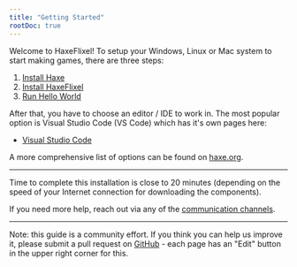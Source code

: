 ```yaml
---
title: "Getting Started"
rootDoc: true
---
```


Welcome to HaxeFlixel! To setup your Windows, Linux or Mac system to start making games, there are three steps:

1. [Install Haxe](https://haxe.org/download)
2. [Install HaxeFlixel](/documentation/install-haxeflixel)
3. [Run Hello World](/documentation/hello-world)

After that, you have to choose an editor / IDE to work in. The most popular option is Visual Studio Code (VS Code) which has it's own pages here:

- [Visual Studio Code](/documentation/visual-studio-code)

A more comprehensive list of options can be found on [haxe.org](https://haxe.org/documentation/introduction/editors-and-ides.html).

----

Time to complete this installation is close to 20 minutes (depending on the speed of your Internet connection for downloading the components).

If you need more help, reach out via any of the [communication channels](/documentation/community).

----

Note: this guide is a community effort. If you think you can help us improve it, please submit a pull request on
[GitHub](https://github.com/HaxeFlixel/flixel-docs) - each page has an "Edit" button in the upper right corner for this.
